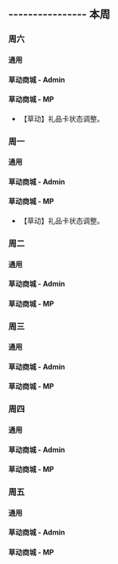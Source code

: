 ## ---------------- 本周

### 周六
#### 通用
#### 草动商城 - Admin
#### 草动商城 - MP
* 【草动】礼品卡状态调整。

### 周一
#### 通用
#### 草动商城 - Admin
#### 草动商城 - MP
* 【草动】礼品卡状态调整。

### 周二
#### 通用
#### 草动商城 - Admin
#### 草动商城 - MP

### 周三
#### 通用
#### 草动商城 - Admin
#### 草动商城 - MP

### 周四
#### 通用
#### 草动商城 - Admin
#### 草动商城 - MP

### 周五
#### 通用
#### 草动商城 - Admin
#### 草动商城 - MP
